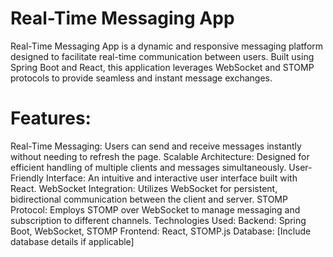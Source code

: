 # Real-Time Messaging App
Real-Time Messaging App is a dynamic and responsive messaging platform designed to facilitate real-time communication between users. Built using Spring Boot and React, this application leverages WebSocket and STOMP protocols to provide seamless and instant message exchanges.

# Features:
Real-Time Messaging: Users can send and receive messages instantly without needing to refresh the page.
Scalable Architecture: Designed for efficient handling of multiple clients and messages simultaneously.
User-Friendly Interface: An intuitive and interactive user interface built with React.
WebSocket Integration: Utilizes WebSocket for persistent, bidirectional communication between the client and server.
STOMP Protocol: Employs STOMP over WebSocket to manage messaging and subscription to different channels.
Technologies Used:
Backend: Spring Boot, WebSocket, STOMP
Frontend: React, STOMP.js
Database: [Include database details if applicable]
